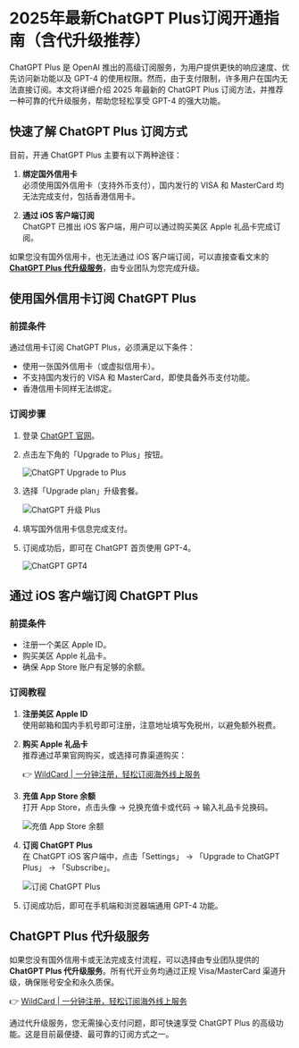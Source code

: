 # 2025年最新ChatGPT Plus订阅开通指南（含代升级推荐）

ChatGPT Plus 是 OpenAI 推出的高级订阅服务，为用户提供更快的响应速度、优先访问新功能以及 GPT-4 的使用权限。然而，由于支付限制，许多用户在国内无法直接订阅。本文将详细介绍 2025 年最新的 ChatGPT Plus 订阅方法，并推荐一种可靠的代升级服务，帮助您轻松享受 GPT-4 的强大功能。

## 快速了解 ChatGPT Plus 订阅方式

目前，开通 ChatGPT Plus 主要有以下两种途径：

1. **绑定国外信用卡**  
   必须使用国外信用卡（支持外币支付），国内发行的 VISA 和 MasterCard 均无法完成支付，包括香港信用卡。
   
2. **通过 iOS 客户端订阅**  
   ChatGPT 已推出 iOS 客户端，用户可以通过购买美区 Apple 礼品卡完成订阅。

如果您没有国外信用卡，也无法通过 iOS 客户端订阅，可以直接查看文末的 **[ChatGPT Plus 代升级服务](#chatgpt-plus代升级)**，由专业团队为您完成升级。

## 使用国外信用卡订阅 ChatGPT Plus

### 前提条件

通过信用卡订阅 ChatGPT Plus，必须满足以下条件：

- 使用一张国外信用卡（或虚拟信用卡）。
- 不支持国内发行的 VISA 和 MasterCard，即使具备外币支付功能。
- 香港信用卡同样无法绑定。

### 订阅步骤

1. 登录 [ChatGPT 官网](https://chat.openai.com/)。
2. 点击左下角的「Upgrade to Plus」按钮。
   
   ![ChatGPT Upgrade to Plus](https://bbtdd.com/img/58366622044210.webp)

3. 选择「Upgrade plan」升级套餐。

   ![ChatGPT 升级 Plus](https://bbtdd.com/img/26108962332.webp)

4. 填写国外信用卡信息完成支付。
5. 订阅成功后，即可在 ChatGPT 首页使用 GPT-4。

   ![ChatGPT GPT4](https://bbtdd.com/img/66488665391.webp)

##  通过 iOS 客户端订阅 ChatGPT Plus

### 前提条件

- 注册一个美区 Apple ID。
- 购买美区 Apple 礼品卡。
- 确保 App Store 账户有足够的余额。

### 订阅教程

1. **注册美区 Apple ID**  
   使用邮箱和国内手机号即可注册，注意地址填写免税州，以避免额外税费。

2. **购买 Apple 礼品卡**  
   推荐通过苹果官网购买，或选择可靠渠道购买：

   👉 [WildCard | 一分钟注册，轻松订阅海外线上服务](https://bbtdd.com/WildCard)

3. **充值 App Store 余额**  
   打开 App Store，点击头像 -> 兑换充值卡或代码 -> 输入礼品卡兑换码。

   ![充值 App Store 余额](https://bbtdd.com/img/1796063317196.webp)

4. **订阅 ChatGPT Plus**  
   在 ChatGPT iOS 客户端中，点击「Settings」 -> 「Upgrade to ChatGPT Plus」 -> 「Subscribe」。

   ![订阅 ChatGPT Plus](https://bbtdd.com/img/51891535191.webp)

5. 订阅成功后，即可在手机端和浏览器端通用 GPT-4 功能。

## ChatGPT Plus 代升级服务

如果您没有国外信用卡或无法完成支付流程，可以选择由专业团队提供的 **ChatGPT Plus 代升级服务**。所有代开业务均通过正规 Visa/MasterCard 渠道升级，确保账号安全和永久质保。

👉 [WildCard | 一分钟注册，轻松订阅海外线上服务](https://bbtdd.com/WildCard)

通过代升级服务，您无需操心支付问题，即可快速享受 ChatGPT Plus 的高级功能。这是目前最便捷、最可靠的订阅方式之一。
